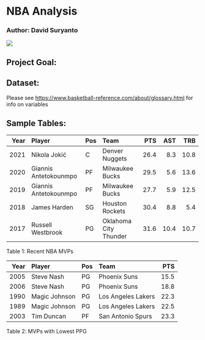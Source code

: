 # NBA Analysis

### Author: David Suryanto

![](https://1000logos.net/wp-content/uploads/2017/04/Logo-NBA.png)

## Project Goal:

## Dataset:

Please see <https://www.basketball-reference.com/about/glossary.html>
for info on variables

## Sample Tables:

| Year | Player                | Pos | Team                  |  PTS |  AST |  TRB |
|-----:|:----------------------|:----|:----------------------|-----:|-----:|-----:|
| 2021 | Nikola Jokić          | C   | Denver Nuggets        | 26.4 |  8.3 | 10.8 |
| 2020 | Giannis Antetokounmpo | PF  | Milwaukee Bucks       | 29.5 |  5.6 | 13.6 |
| 2019 | Giannis Antetokounmpo | PF  | Milwaukee Bucks       | 27.7 |  5.9 | 12.5 |
| 2018 | James Harden          | SG  | Houston Rockets       | 30.4 |  8.8 |  5.4 |
| 2017 | Russell Westbrook     | PG  | Oklahoma City Thunder | 31.6 | 10.4 | 10.7 |

Table 1: Recent NBA MVPs

| Year | Player        | Pos | Team               |  PTS |
|-----:|:--------------|:----|:-------------------|-----:|
| 2005 | Steve Nash    | PG  | Phoenix Suns       | 15.5 |
| 2006 | Steve Nash    | PG  | Phoenix Suns       | 18.8 |
| 1990 | Magic Johnson | PG  | Los Angeles Lakers | 22.3 |
| 1989 | Magic Johnson | PG  | Los Angeles Lakers | 22.5 |
| 2003 | Tim Duncan    | PF  | San Antonio Spurs  | 23.3 |

Table 2: MVPs with Lowest PPG
